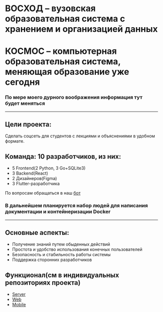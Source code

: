 # ВОСХОД – вузовская образовательная система с хранением и организацией данных
# КОСМОС – компьютерная образовательная система, меняющая образование уже сегодня

### По мере моего дурного воображения информация тут будет меняться
---
## Цели проекта:
Сделать соцсеть для студентов с лекциями и объяснениями в удобном формате. 

## Команда: 10 разработчиков, из них:
- 5 Frontend(2 Python, 3 Go+SQLite3)
- 3 Backend(React)
- 2 Дизайнеров(Figma)
- 3 Flutter-разработчика

По вопросам обращаться в наш [бот](https://t.me/AstronStarBot)

### В дальнейшем планируется набор людей для написания документации и контейнеризации Docker
---
## Основные аспекты:
- Получение знаний путем обыденных действий
- Простота и удобство использования конечных пользователей
- Безопасность и стабильность работы системы
- Поддержка сторонних разработчиков

## Функционал(см в индивидуальных репозиториях проекта)
- [Server](README.md)
- [Web](https://github.com/voskhod-1/cosmos-web)
- [Mobile](https://github.com/voskhod-1/cosmos-mobile)
